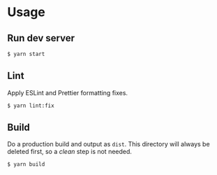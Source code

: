 # Usage

## Run dev server

```sh
$ yarn start
```


## Lint

Apply ESLint and Prettier formatting fixes.

```sh
$ yarn lint:fix
```


## Build

Do a production build and output as `dist`. This directory will always be deleted first, so a _clean_ step is not needed.

```sh
$ yarn build
```
